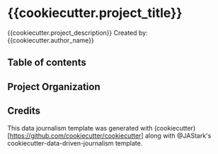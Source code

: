 # {{cookiecutter.project_title}}
{{cookiecutter.project_description}}
Created by: {{cookiecutter.author_name}}

## Table of contents

## Project Organization

## Credits
This data journalism template was generated with (cookiecutter)[https://github.com/cookiecutter/cookiecutter] along with @JAStark's cookiecutter-data-driven-journalism template.
